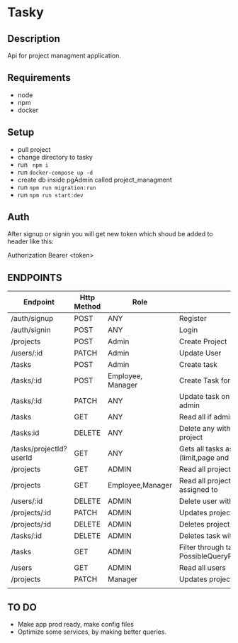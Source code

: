 # Tasky

## Description
 Api for project managment application.
## Requirements
* node
* npm
* docker

## Setup
*  pull project
*  change directory to tasky
*  run ``` npm i```
*  run ```docker-compose up -d```
*  create db inside pgAdmin called project_managment
*  run ```npm run migration:run```
*  run ```npm run start:dev```

## Auth
After signup or signin you will get new token which shoud be added to header like this:

Authorization Bearer <token\>


## ENDPOINTS
| Endpoint                | Http Method | Role              | Service                                                                   |
|-------------------------|-------------|-------------------|---------------------------------------------------------------------------|
| /auth/signup            | POST        | ANY               | Register                                                                  |
| /auth/signin            | POST        | ANY               | Login                                                                     |
| /projects               | POST        | Admin             | Create Project                                                            |
| /users/:id              | PATCH       | Admin             | Update User                                                               |
| /tasks                  | POST        | Admin             | Create task                                                               |
| /tasks/:id              | POST        | Employee, Manager | Create Task for project with id (if assigned)                             |
| /tasks/:id              | PATCH       | ANY               | Update task on assigned project if user, ony any if admin                 |
| /tasks                  | GET         | ANY               | Read all if admin, on assigned projects if user                           |
| /tasks:id               | DELETE      | ANY               | Delete any with id if admin otherwise if assigned to project              |
| /tasks/projectId?userId | GET         | ANY               | Gets all tasks assigned to userId,query params:(limit,page and userId)    |
| /projects               | GET         | ADMIN             | Read all projects and users and their roles                               |
| /projects               | GET         | Employee,Manager  | Read all projects and users on projects that they are assigned to         |
| /users/:id              | DELETE      | ADMIN             | Delete user with given id                                                 |
| /projects/:id           | PATCH       | ADMIN             | Updates project with given id                                             |
| /projects/:id           | DELETE      | ADMIN             | Deletes project with given id                                             |
| /tasks/:id              | DELETE      | ADMIN             | Deletes task with given id                                                |
| /tasks                  | GET         | ADMIN             | Filter through tasks, PossibleQueryParams(assignees,completed,title,sort) |
| /users                  | GET         | ADMIN             | Read all users                                                            |
| /projects               | PATCH       | Manager           | Updates project                                                           |
|                         |             |                   |                                                                           |


## TO DO
* Make app prod ready, make config files 
* Optimize some services, by making better queries.

